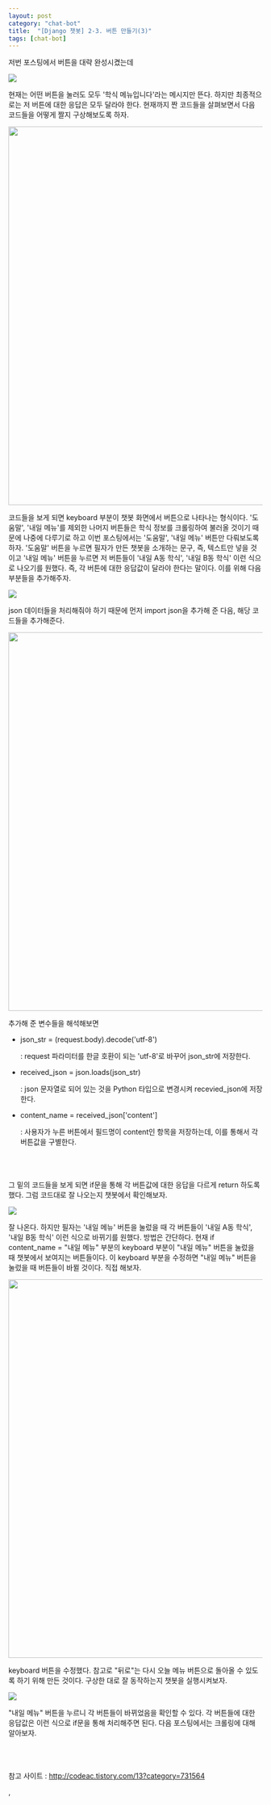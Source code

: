```yaml
---
layout: post
category: "chat-bot"
title:  "[Django 챗봇] 2-3. 버튼 만들기(3)"
tags: [chat-bot]
---
```


저번 포스팅에서 버튼을 대략 완성시켰는데

<img src="https://github.com/P00HP00H/P00HP00H.github.io/blob/master/img/vmserver-setting/55.jpg?raw=true" width="px">

현재는 어떤 버튼을 눌러도 모두 '학식 메뉴입니다'라는 메시지만 뜬다. 하지만 최종적으로는 저 버튼에 대한 응답은 모두 달라야 한다. 현재까지 짠 코드들을 살펴보면서 다음 코드들을 어떻게 짤지 구상해보도록 하자.

<img src="https://github.com/P00HP00H/P00HP00H.github.io/blob/master/img/vmserver-setting/50.JPG?raw=true" width="750px">

코드들을 보게 되면 keyboard 부분이 챗봇 화면에서 버튼으로 나타나는 형식이다. '도움말', '내일 메뉴'를 제외한 나머지 버튼들은 학식 정보를 크롤링하여 불러올 것이기 때문에 나중에 다루기로 하고 이번 포스팅에서는 '도움말', '내일 메뉴' 버튼만 다뤄보도록 하자. '도움말' 버튼을 누르면 필자가 만든 챗봇을 소개하는 문구, 즉, 텍스트만 넣을 것이고 '내일 메뉴' 버튼을 누르면 저 버튼들이 '내일 A동 학식', '내일 B동 학식' 이런 식으로 나오기를 원했다. 즉, 각 버튼에 대한 응답값이 달라야 한다는 말이다. 이를 위해 다음 부분들을 추가해주자.

<img src="https://github.com/P00HP00H/P00HP00H.github.io/blob/master/img/vmserver-setting/56.JPG?raw=true" width="px">

json 데이터들을 처리해줘야 하기 때문에 먼저 import json을 추가해 준 다음, 해당 코드들을 추가해준다.

<img src="https://github.com/P00HP00H/P00HP00H.github.io/blob/master/img/vmserver-setting/51.JPG?raw=true" width="750px">

추가해 준 변수들을 해석해보면

- json_str = (request.body).decode('utf-8')

  : request 파라미터를 한글 호환이 되는 'utf-8'로 바꾸어 json_str에 저장한다.

- received_json = json.loads(json_str)

  : json 문자열로 되어 있는 것을 Python 타입으로 변경시켜 recevied_json에 저장한다.

- content_name = received_json['content']

  : 사용자가 누른 버튼에서 필드명이 content인 항목을 저장하는데, 이를 통해서 각 버튼값을 구별한다.



<br><br><br>그 밑의 코드들을 보게 되면 if문을 통해 각 버튼값에 대한 응답을 다르게 return 하도록 했다. 그럼 코드대로 잘 나오는지 챗봇에서 확인해보자.

<img src="https://github.com/P00HP00H/P00HP00H.github.io/blob/master/img/vmserver-setting/52.JPG?raw=true" width="px">

잘 나온다. 하지만 필자는 '내일 메뉴' 버튼을 눌렀을 때 각 버튼들이 '내일 A동 학식', '내일 B동 학식' 이런 식으로 바뀌기를 원했다. 방법은 간단하다. 현재 if content_name = "내일 메뉴" 부분의 keyboard 부분이 "내일 메뉴" 버튼을 눌렀을 때 챗봇에서 보여지는 버튼들이다. 이 keyboard 부분을 수정하면 "내일 메뉴" 버튼을 눌렀을 때 버튼들이 바뀔 것이다. 직접 해보자.

<img src="https://github.com/P00HP00H/P00HP00H.github.io/blob/master/img/vmserver-setting/53.JPG?raw=true" width="750px">

keyboard 버튼을 수정했다. 참고로 "뒤로"는 다시 오늘 메뉴 버튼으로 돌아올 수 있도록 하기 위해 만든 것이다. 구상한 대로 잘 동작하는지 챗봇을 실행시켜보자.

<img src="https://github.com/P00HP00H/P00HP00H.github.io/blob/master/img/vmserver-setting/54.jpg?raw=true" width="px">

"내일 메뉴" 버튼을 누르니 각 버튼들이 바뀌었음을 확인할 수 있다. 각 버튼들에 대한 응답값은 이런 식으로 if문을 통해 처리해주면 된다. 다음 포스팅에서는 크롤링에 대해 알아보자. 

<br><br><br>참고 사이트 : http://codeac.tistory.com/13?category=731564

,

